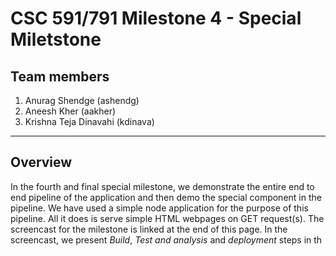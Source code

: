 # CSC 591/791 Milestone 4 - Special Miletstone
## Team members
1. Anurag Shendge (ashendg)  
2. Aneesh Kher (aakher)
3. Krishna Teja Dinavahi (kdinava) 

- - - 
 
 ## Overview
 In the fourth and final special milestone, we demonstrate the entire end to end pipeline of the application and then demo the special component in the pipeline. We have used a simple node application for the purpose of this pipeline. All it does is serve simple HTML webpages on GET request(s). 
 The screencast for the milestone is linked at the end of this page. In the screencast, we present _Build_, _Test and analysis_ and _deployment_ steps in th
